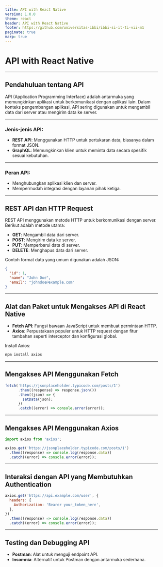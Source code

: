 ```yaml
---
title: API with React Native
version: 1.0.0
theme: react
header: API with React Native
footer: https://github.com/universitas-ibbi/ibbi-si-it-ti-vii-m1
paginate: true
marp: true
---
```


<!-- 
_class: lead 
_paginate: skip
-->

# API with React Native

---

## Pendahuluan tentang API

API (Application Programming Interface) adalah antarmuka yang memungkinkan aplikasi untuk berkomunikasi dengan aplikasi lain. Dalam konteks pengembangan aplikasi, API sering digunakan untuk mengambil data dari server atau mengirim data ke server.

---

### Jenis-jenis API:
- **REST API**: Menggunakan HTTP untuk pertukaran data, biasanya dalam format JSON.
- **GraphQL**: Memungkinkan klien untuk meminta data secara spesifik sesuai kebutuhan.

---

### Peran API:
- Menghubungkan aplikasi klien dan server.
- Mempermudah integrasi dengan layanan pihak ketiga.

---

## REST API dan HTTP Request

REST API menggunakan metode HTTP untuk berkomunikasi dengan server. Berikut adalah metode utama:
- **GET**: Mengambil data dari server.
- **POST**: Mengirim data ke server.
- **PUT**: Memperbarui data di server.
- **DELETE**: Menghapus data dari server.

Contoh format data yang umum digunakan adalah JSON:
```json
{
  "id": 1,
  "name": "John Doe",
  "email": "johndoe@example.com"
}
```

---

## Alat dan Paket untuk Mengakses API di React Native

- **Fetch API**: Fungsi bawaan JavaScript untuk membuat permintaan HTTP.
- **Axios**: Perpustakaan populer untuk HTTP request dengan fitur tambahan seperti interceptor dan konfigurasi global.

Install Axios:
```bash
npm install axios
```

---

## Mengakses API Menggunakan Fetch

```javascript
fetch('https://jsonplaceholder.typicode.com/posts/1')
      .then((response) => response.json())
      .then((json) => {
        setData(json);
      })
      .catch((error) => console.error(error));
```

---

## Mengakses API Menggunakan Axios

```javascript
import axios from 'axios';

axios.get('https://jsonplaceholder.typicode.com/posts/1')
  .then((response) => console.log(response.data))
  .catch((error) => console.error(error));
```

---

## Interaksi dengan API yang Membutuhkan Authentication

```javascript
axios.get('https://api.example.com/user', {
  headers: {
    Authorization: 'Bearer your_token_here',
  },
})
  .then((response) => console.log(response.data))
  .catch((error) => console.error(error));
```

---

## Testing dan Debugging API

- **Postman**: Alat untuk menguji endpoint API.
- **Insomnia**: Alternatif untuk Postman dengan antarmuka sederhana.

